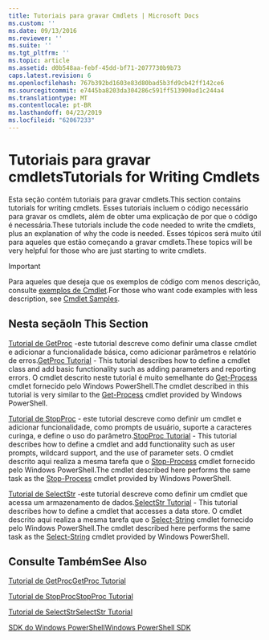 ```yaml
---
title: Tutoriais para gravar Cmdlets | Microsoft Docs
ms.custom: ''
ms.date: 09/13/2016
ms.reviewer: ''
ms.suite: ''
ms.tgt_pltfrm: ''
ms.topic: article
ms.assetid: d0b548aa-febf-45dd-bf71-2077730b9b73
caps.latest.revision: 6
ms.openlocfilehash: 767b392bd1603e83d80bad5b3fd9cb42ff142ce6
ms.sourcegitcommit: e7445ba8203da304286c591ff513900ad1c244a4
ms.translationtype: MT
ms.contentlocale: pt-BR
ms.lasthandoff: 04/23/2019
ms.locfileid: "62067233"
---
```

# <a name="tutorials-for-writing-cmdlets"></a><span data-ttu-id="ab353-102">Tutoriais para gravar cmdlets</span><span class="sxs-lookup"><span data-stu-id="ab353-102">Tutorials for Writing Cmdlets</span></span>

<span data-ttu-id="ab353-103">Esta seção contém tutoriais para gravar cmdlets.</span><span class="sxs-lookup"><span data-stu-id="ab353-103">This section contains tutorials for writing cmdlets.</span></span> <span data-ttu-id="ab353-104">Esses tutoriais incluem o código necessário para gravar os cmdlets, além de obter uma explicação de por que o código é necessária.</span><span class="sxs-lookup"><span data-stu-id="ab353-104">These tutorials include the code needed to write the cmdlets, plus an explanation of why the code is needed.</span></span> <span data-ttu-id="ab353-105">Esses tópicos será muito útil para aqueles que estão começando a gravar cmdlets.</span><span class="sxs-lookup"><span data-stu-id="ab353-105">These topics will be very helpful for those who are just starting to write cmdlets.</span></span>

> [!IMPORTANT]
> <span data-ttu-id="ab353-106">Para aqueles que deseja que os exemplos de código com menos descrição, consulte [exemplos de Cmdlet](./cmdlet-samples.md).</span><span class="sxs-lookup"><span data-stu-id="ab353-106">For those who want code examples with less description, see [Cmdlet Samples](./cmdlet-samples.md).</span></span>

## <a name="in-this-section"></a><span data-ttu-id="ab353-107">Nesta seção</span><span class="sxs-lookup"><span data-stu-id="ab353-107">In This Section</span></span>

<span data-ttu-id="ab353-108">[Tutorial de GetProc](./getproc-tutorial.md) -este tutorial descreve como definir uma classe cmdlet e adicionar a funcionalidade básica, como adicionar parâmetros e relatório de erros.</span><span class="sxs-lookup"><span data-stu-id="ab353-108">[GetProc Tutorial](./getproc-tutorial.md) - This tutorial describes how to define a cmdlet class and add basic functionality such as adding parameters and reporting errors.</span></span> <span data-ttu-id="ab353-109">O cmdlet descrito neste tutorial é muito semelhante do [Get-Process](/powershell/module/Microsoft.PowerShell.Management/Get-Process) cmdlet fornecido pelo Windows PowerShell.</span><span class="sxs-lookup"><span data-stu-id="ab353-109">The cmdlet described in this tutorial is very similar to the [Get-Process](/powershell/module/Microsoft.PowerShell.Management/Get-Process) cmdlet provided by Windows PowerShell.</span></span>

<span data-ttu-id="ab353-110">[Tutorial de StopProc](./stopproc-tutorial.md) - este tutorial descreve como definir um cmdlet e adicionar funcionalidade, como prompts de usuário, suporte a caracteres curinga, e define o uso do parâmetro.</span><span class="sxs-lookup"><span data-stu-id="ab353-110">[StopProc Tutorial](./stopproc-tutorial.md) - This tutorial describes how to define a cmdlet and add functionality such as user prompts, wildcard support, and the use of parameter sets.</span></span> <span data-ttu-id="ab353-111">O cmdlet descrito aqui realiza a mesma tarefa que o [Stop-Process](/powershell/module/Microsoft.PowerShell.Management/Stop-Process) cmdlet fornecido pelo Windows PowerShell.</span><span class="sxs-lookup"><span data-stu-id="ab353-111">The cmdlet described here performs the same task as the [Stop-Process](/powershell/module/Microsoft.PowerShell.Management/Stop-Process) cmdlet provided by Windows PowerShell.</span></span>

<span data-ttu-id="ab353-112">[Tutorial de SelectStr](./selectstr-tutorial.md) -este tutorial descreve como definir um cmdlet que acessa um armazenamento de dados.</span><span class="sxs-lookup"><span data-stu-id="ab353-112">[SelectStr Tutorial](./selectstr-tutorial.md) - This tutorial describes how to define a cmdlet that accesses a data store.</span></span> <span data-ttu-id="ab353-113">O cmdlet descrito aqui realiza a mesma tarefa que o [Select-String](/powershell/module/microsoft.powershell.utility/select-string) cmdlet fornecido pelo Windows PowerShell.</span><span class="sxs-lookup"><span data-stu-id="ab353-113">The cmdlet described here performs the same task as the [Select-String](/powershell/module/microsoft.powershell.utility/select-string) cmdlet provided by Windows PowerShell.</span></span>

## <a name="see-also"></a><span data-ttu-id="ab353-114">Consulte Também</span><span class="sxs-lookup"><span data-stu-id="ab353-114">See Also</span></span>

[<span data-ttu-id="ab353-115">Tutorial de GetProc</span><span class="sxs-lookup"><span data-stu-id="ab353-115">GetProc Tutorial</span></span>](./getproc-tutorial.md)

[<span data-ttu-id="ab353-116">Tutorial de StopProc</span><span class="sxs-lookup"><span data-stu-id="ab353-116">StopProc Tutorial</span></span>](./stopproc-tutorial.md)

[<span data-ttu-id="ab353-117">Tutorial de SelectStr</span><span class="sxs-lookup"><span data-stu-id="ab353-117">SelectStr Tutorial</span></span>](./selectstr-tutorial.md)

[<span data-ttu-id="ab353-118">SDK do Windows PowerShell</span><span class="sxs-lookup"><span data-stu-id="ab353-118">Windows PowerShell SDK</span></span>](../windows-powershell-reference.md)
